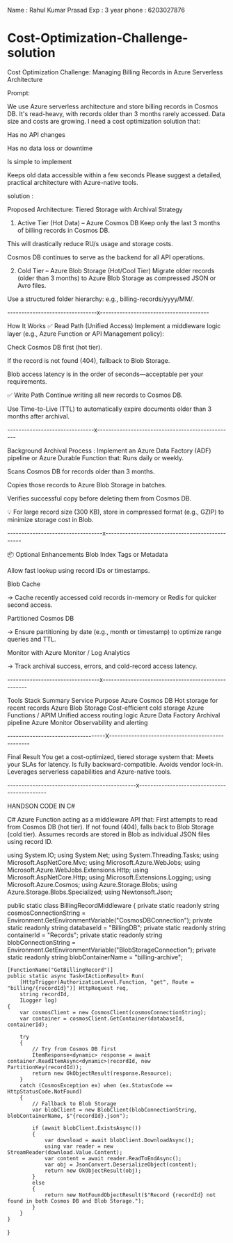 Name : Rahul Kumar Prasad
Exp : 3 year
phone : 6203027876



# Cost-Optimization-Challenge-solution
Cost Optimization Challenge: Managing Billing Records in Azure Serverless Architecture

Prompt:

We use Azure serverless architecture and store billing records in Cosmos DB. It's read-heavy, with records older than 3 months rarely accessed. Data size and costs are growing. I need a cost optimization solution that:

Has no API changes

Has no data loss or downtime

Is simple to implement

Keeps old data accessible within a few seconds
Please suggest a detailed, practical architecture with Azure-native tools.







solution : 

Proposed Architecture: Tiered Storage with Archival Strategy
1. Active Tier (Hot Data) – Azure Cosmos DB
Keep only the last 3 months of billing records in Cosmos DB.

This will drastically reduce RU/s usage and storage costs.

Cosmos DB continues to serve as the backend for all API operations.

2. Cold Tier – Azure Blob Storage (Hot/Cool Tier)
Migrate older records (older than 3 months) to Azure Blob Storage as compressed JSON or Avro files.

Use a structured folder hierarchy: e.g., billing-records/yyyy/MM/.

--------------------------------x---------------------------------------



How It Works
✅ Read Path (Unified Access)
Implement a middleware logic layer (e.g., Azure Function or API Management policy):

Check Cosmos DB first (hot tier).

If the record is not found (404), fallback to Blob Storage.

Blob access latency is in the order of seconds—acceptable per your requirements.

✅ Write Path
Continue writing all new records to Cosmos DB.

Use Time-to-Live (TTL) to automatically expire documents older than 3 months after archival.


-------------------------------x-------------------------------------------------

Background Archival Process :
Implement an Azure Data Factory (ADF) pipeline or Azure Durable Function that:
Runs daily or weekly.

Scans Cosmos DB for records older than 3 months.

Copies those records to Azure Blob Storage in batches.

Verifies successful copy before deleting them from Cosmos DB.

💡 For large record size (300 KB), store in compressed format (e.g., GZIP) to minimize storage cost in Blob.

----------------------------------x------------------------------------------------


📦 Optional Enhancements
Blob Index Tags or Metadata

Allow fast lookup using record IDs or timestamps.

Blob Cache

-> Cache recently accessed cold records in-memory or Redis for quicker second access.

Partitioned Cosmos DB

-> Ensure partitioning by date (e.g., month or timestamp) to optimize range queries and TTL.

Monitor with Azure Monitor / Log Analytics

-> Track archival success, errors, and cold-record access latency.

---------------------------------x---------------------------------------------------


Tools Stack Summary
Service	Purpose
Azure Cosmos DB	Hot storage for recent records
Azure Blob Storage	Cost-efficient cold storage
Azure Functions / APIM	Unified access routing logic
Azure Data Factory	Archival pipeline
Azure Monitor	Observability and alerting


-----------------------------------X-------------------------------------------------

Final Result
You get a cost-optimized, tiered storage system that:
Meets your SLAs for latency.
Is fully backward-compatible.
Avoids vendor lock-in.
Leverages serverless capabilities and Azure-native tools.

----------------------------------------------x---------------------------------------------



HANDSON CODE IN C#


C# Azure Function acting as a middleware API that:
First attempts to read from Cosmos DB (hot tier).
If not found (404), falls back to Blob Storage (cold tier).
Assumes records are stored in Blob as individual JSON files using record ID.




using System.IO;
using System.Net;
using System.Threading.Tasks;
using Microsoft.AspNetCore.Mvc;
using Microsoft.Azure.WebJobs;
using Microsoft.Azure.WebJobs.Extensions.Http;
using Microsoft.AspNetCore.Http;
using Microsoft.Extensions.Logging;
using Microsoft.Azure.Cosmos;
using Azure.Storage.Blobs;
using Azure.Storage.Blobs.Specialized;
using Newtonsoft.Json;

public static class BillingRecordMiddleware
{
    private static readonly string cosmosConnectionString = Environment.GetEnvironmentVariable("CosmosDBConnection");
    private static readonly string databaseId = "BillingDB";
    private static readonly string containerId = "Records";
    private static readonly string blobConnectionString = Environment.GetEnvironmentVariable("BlobStorageConnection");
    private static readonly string blobContainerName = "billing-archive";

    [FunctionName("GetBillingRecord")]
    public static async Task<IActionResult> Run(
        [HttpTrigger(AuthorizationLevel.Function, "get", Route = "billing/{recordId}")] HttpRequest req,
        string recordId,
        ILogger log)
    {
        var cosmosClient = new CosmosClient(cosmosConnectionString);
        var container = cosmosClient.GetContainer(databaseId, containerId);

        try
        {
            // Try from Cosmos DB first
            ItemResponse<dynamic> response = await container.ReadItemAsync<dynamic>(recordId, new PartitionKey(recordId));
            return new OkObjectResult(response.Resource);
        }
        catch (CosmosException ex) when (ex.StatusCode == HttpStatusCode.NotFound)
        {
            // Fallback to Blob Storage
            var blobClient = new BlobClient(blobConnectionString, blobContainerName, $"{recordId}.json");

            if (await blobClient.ExistsAsync())
            {
                var download = await blobClient.DownloadAsync();
                using var reader = new StreamReader(download.Value.Content);
                var content = await reader.ReadToEndAsync();
                var obj = JsonConvert.DeserializeObject(content);
                return new OkObjectResult(obj);
            }
            else
            {
                return new NotFoundObjectResult($"Record {recordId} not found in both Cosmos DB and Blob Storage.");
            }
        }
    }
}




